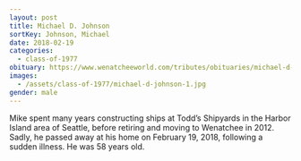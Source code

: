 ```yaml
---
layout: post
title: Michael D. Johnson
sortKey: Johnson, Michael
date: 2018-02-19
categories:
  - class-of-1977
obituary: https://www.wenatcheeworld.com/tributes/obituaries/michael-d-johnson/article_78b9c2c6-78aa-55c9-8d0e-7ddacf8cf9d2.html
images:
  - /assets/class-of-1977/michael-d-johnson-1.jpg
gender: male
---
```


Mike spent many years constructing ships at Todd’s Shipyards in the Harbor Island area of Seattle, before retiring and moving to Wenatchee in 2012. Sadly, he passed away at his home on February 19, 2018, following a sudden illness. He was 58 years old.
